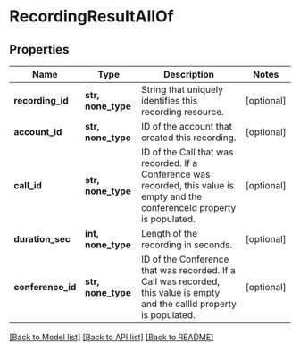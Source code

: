 # RecordingResultAllOf

## Properties
Name | Type | Description | Notes
------------ | ------------- | ------------- | -------------
**recording_id** | **str, none_type** | String that uniquely identifies this recording resource. | [optional] 
**account_id** | **str, none_type** | ID of the account that created this recording. | [optional] 
**call_id** | **str, none_type** | ID of the Call that was recorded. If a Conference was recorded, this value is empty and the conferenceId property is populated. | [optional] 
**duration_sec** | **int, none_type** | Length of the recording in seconds. | [optional] 
**conference_id** | **str, none_type** | ID of the Conference that was recorded. If a Call was recorded, this value is empty and the callId property is populated. | [optional] 

[[Back to Model list]](../README.md#documentation-for-models) [[Back to API list]](../README.md#documentation-for-api-endpoints) [[Back to README]](../README.md)


